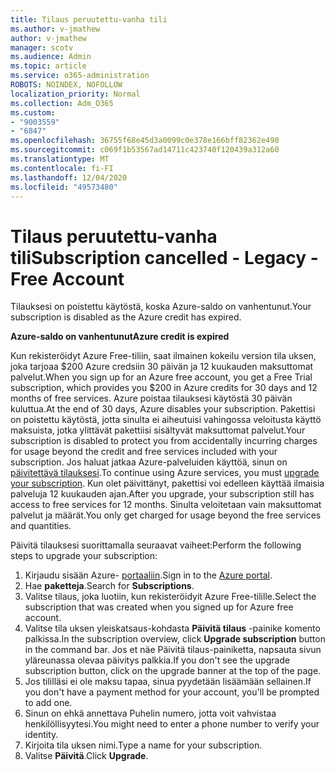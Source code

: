 ```yaml
---
title: Tilaus peruutettu-vanha tili
ms.author: v-jmathew
author: v-jmathew
manager: scotv
ms.audience: Admin
ms.topic: article
ms.service: o365-administration
ROBOTS: NOINDEX, NOFOLLOW
localization_priority: Normal
ms.collection: Adm_O365
ms.custom:
- "9003559"
- "6847"
ms.openlocfilehash: 36755f68e45d3a0099c0e378e166bff82362e490
ms.sourcegitcommit: c069f1b53567ad14711c423740f120439a312a60
ms.translationtype: MT
ms.contentlocale: fi-FI
ms.lasthandoff: 12/04/2020
ms.locfileid: "49573480"
---
```

# <a name="subscription-cancelled---legacy---free-account"></a><span data-ttu-id="f0d48-102">Tilaus peruutettu-vanha tili</span><span class="sxs-lookup"><span data-stu-id="f0d48-102">Subscription cancelled - Legacy - Free Account</span></span>

<span data-ttu-id="f0d48-103">Tilauksesi on poistettu käytöstä, koska Azure-saldo on vanhentunut.</span><span class="sxs-lookup"><span data-stu-id="f0d48-103">Your subscription is disabled as the Azure credit has expired.</span></span>

<span data-ttu-id="f0d48-104">**Azure-saldo on vanhentunut**</span><span class="sxs-lookup"><span data-stu-id="f0d48-104">**Azure credit is expired**</span></span>

<span data-ttu-id="f0d48-105">Kun rekisteröidyt Azure Free-tiliin, saat ilmainen kokeilu version tila uksen, joka tarjoaa $200 Azure credsiin 30 päivän ja 12 kuukauden maksuttomat palvelut.</span><span class="sxs-lookup"><span data-stu-id="f0d48-105">When you sign up for an Azure free account, you get a Free Trial subscription, which provides you $200 in Azure credits for 30 days and 12 months of free services.</span></span> <span data-ttu-id="f0d48-106">Azure poistaa tilauksesi käytöstä 30 päivän kuluttua.</span><span class="sxs-lookup"><span data-stu-id="f0d48-106">At the end of 30 days, Azure disables your subscription.</span></span> <span data-ttu-id="f0d48-107">Pakettisi on poistettu käytöstä, jotta sinulta ei aiheutuisi vahingossa veloitusta käyttö maksuista, jotka ylittävät pakettiisi sisältyvät maksuttomat palvelut.</span><span class="sxs-lookup"><span data-stu-id="f0d48-107">Your subscription is disabled to protect you from accidentally incurring charges for usage beyond the credit and free services included with your subscription.</span></span> <span data-ttu-id="f0d48-108">Jos haluat jatkaa Azure-palveluiden käyttöä, sinun on [päivitettävä tilauksesi](https://docs.microsoft.com/azure/cost-management-billing/manage/upgrade-azure-subscription).</span><span class="sxs-lookup"><span data-stu-id="f0d48-108">To continue using Azure services, you must [upgrade your subscription](https://docs.microsoft.com/azure/cost-management-billing/manage/upgrade-azure-subscription).</span></span> <span data-ttu-id="f0d48-109">Kun olet päivittänyt, pakettisi voi edelleen käyttää ilmaisia palveluja 12 kuukauden ajan.</span><span class="sxs-lookup"><span data-stu-id="f0d48-109">After you upgrade, your subscription still has access to free services for 12 months.</span></span> <span data-ttu-id="f0d48-110">Sinulta veloitetaan vain maksuttomat palvelut ja määrät.</span><span class="sxs-lookup"><span data-stu-id="f0d48-110">You only get charged for usage beyond the free services and quantities.</span></span>

<span data-ttu-id="f0d48-111">Päivitä tilauksesi suorittamalla seuraavat vaiheet:</span><span class="sxs-lookup"><span data-stu-id="f0d48-111">Perform the following steps to upgrade your subscription:</span></span>

1. <span data-ttu-id="f0d48-112">Kirjaudu sisään Azure- [portaaliin](https://portal.azure.com/).</span><span class="sxs-lookup"><span data-stu-id="f0d48-112">Sign in to the [Azure portal](https://portal.azure.com/).</span></span>
2. <span data-ttu-id="f0d48-113">Hae **paketteja**.</span><span class="sxs-lookup"><span data-stu-id="f0d48-113">Search for **Subscriptions**.</span></span>
3. <span data-ttu-id="f0d48-114">Valitse tilaus, joka luotiin, kun rekisteröidyit Azure Free-tilille.</span><span class="sxs-lookup"><span data-stu-id="f0d48-114">Select the subscription that was created when you signed up for Azure free account.</span></span>
4. <span data-ttu-id="f0d48-115">Valitse tila uksen yleiskatsaus-kohdasta **Päivitä tilaus** -painike komento palkissa.</span><span class="sxs-lookup"><span data-stu-id="f0d48-115">In the subscription overview, click **Upgrade subscription** button in the command bar.</span></span> <span data-ttu-id="f0d48-116">Jos et näe Päivitä tilaus-painiketta, napsauta sivun yläreunassa olevaa päivitys palkkia.</span><span class="sxs-lookup"><span data-stu-id="f0d48-116">If you don't see the upgrade subscription button, click on the upgrade banner at the top of the page.</span></span>
5. <span data-ttu-id="f0d48-117">Jos tililläsi ei ole maksu tapaa, sinua pyydetään lisäämään sellainen.</span><span class="sxs-lookup"><span data-stu-id="f0d48-117">If you don't have a payment method for your account, you'll be prompted to add one.</span></span>
6. <span data-ttu-id="f0d48-118">Sinun on ehkä annettava Puhelin numero, jotta voit vahvistaa henkilöllisyytesi.</span><span class="sxs-lookup"><span data-stu-id="f0d48-118">You might need to enter a phone number to verify your identity.</span></span>
7. <span data-ttu-id="f0d48-119">Kirjoita tila uksen nimi.</span><span class="sxs-lookup"><span data-stu-id="f0d48-119">Type a name for your subscription.</span></span>
8. <span data-ttu-id="f0d48-120">Valitse  **Päivitä**.</span><span class="sxs-lookup"><span data-stu-id="f0d48-120">Click  **Upgrade**.</span></span>
